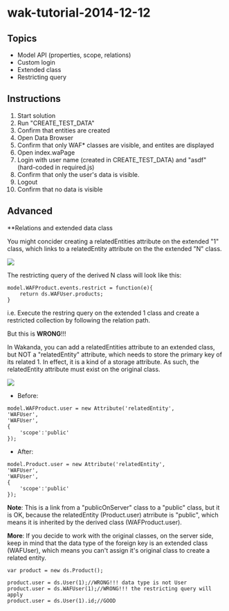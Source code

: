 wak-tutorial-2014-12-12
=======================

Topics
------

* Model API (properties, scope, relations)
* Custom login
* Extended class
* Restricting query

Instructions
------------

1. Start solution
2. Run "CREATE_TEST_DATA"
3. Confirm that entities are created
4. Open Data Browser
5. Confirm that only WAF* classes are visible, and entites are displayed
6. Open index.waPage
7. Login with user name (created in CREATE_TEST_DATA) and "asdf" (hard-coded in required.js)
8. Confirm that only the user's data is visible.
9. Logout
10. Confirm that no data is visible

Advanced
--------
**Relations and extended data class

You might concider creating a relatedEntities attribute on the extended "1" class, which links to a relatedEntity attribute on the the extended "N" class.

![](https://github.com/miyako/wak-tutorial-2014-12-12/blob/master/images/NG.png)

The restricting query of the derived N class will look like this:

```
model.WAFProduct.events.restrict = function(e){
	return ds.WAFUser.products;
}
```

i.e. Execute the restring query on the extended 1 class and create a restricted collection by following the relation path.

But this is **WRONG**!!!

In Wakanda, you can add a relatedEntities attribute to an extended class, but NOT a "relatedEntity" attribute, which needs to store the primary key of its related 1. In effect, it is a kind of a storage attribute. As such, the relatedEntity attribute must exist on the original class.

![](https://github.com/miyako/wak-tutorial-2014-12-12/blob/master/images/OK.png)

* Before:
```
model.WAFProduct.user = new Attribute('relatedEntity', 
'WAFUser', 
'WAFUser', 
{
	'scope':'public'
});
```
* After:
```
model.Product.user = new Attribute('relatedEntity', 
'WAFUser', 
'WAFUser', 
{
	'scope':'public'
});
```
**Note**: This is a link from a "publicOnServer" class to a "public" class, but it is OK,  because the relatedEntity (Product.user) atrribute is "public", which means it is inherited by the derived class (WAFProduct.user).

**More**: If you decide to work with the original classes, on the server side, keep in mind that the data type of the foreign key is an extended class (WAFUser), which means you can't assign it's original class to create a related entity.

```
var product = new ds.Product();

product.user = ds.User(1);//WRONG!!! data type is not User
product.user = ds.WAFUser(1);//WRONG!!! the restricting query will apply
product.user = ds.User(1).id;//GOOD
```

